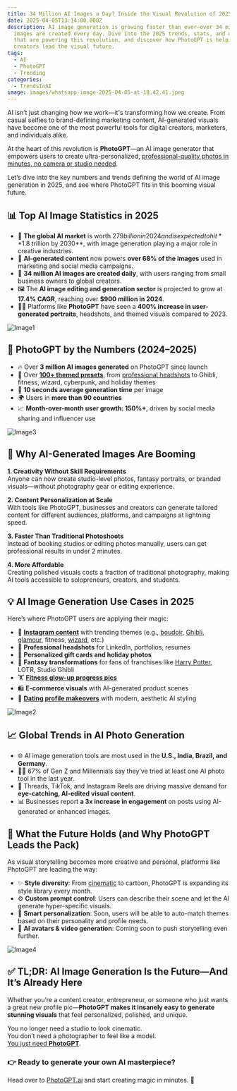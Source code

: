```yaml
---
title: 34 Million AI Images a Day? Inside the Visual Revolution of 2025
date: 2025-04-05T13:14:00.000Z
description: AI image generation is growing faster than ever—over 34 million
  images are created every day. Dive into the 2025 trends, stats, and use cases
  that are powering this revolution, and discover how PhotoGPT is helping
  creators lead the visual future.
tags:
  - AI
  - PhotoGPT
  - Trending
categories:
  - TrendsInAI
image: images/whatsapp-image-2025-04-05-at-18.42.41.jpeg
---
```

AI isn’t just changing how we work—it's transforming how we create. From casual selfies to brand-defining marketing content, AI-generated visuals have become one of the most powerful tools for digital creators, marketers, and individuals alike.

At the heart of this revolution is **PhotoGPT**—an AI image generator that empowers users to create ultra-personalized, [professional-quality photos in minutes, no camera or studio needed](https://www.photogptai.com/guides/introduction-to-photogpt).

Let’s dive into the key numbers and trends defining the world of AI image generation in 2025, and see where PhotoGPT fits in this booming visual future.

## 📊 **Top AI Image Statistics in 2025**

* 🧠 **The global AI market** is worth $279 billion in 2024 and is expected to hit **$1.8 trillion by 2030**, with image generation playing a major role in creative industries.  
* 📸 **AI-generated content** now powers **over 68% of the images** used in marketing and social media campaigns.  
* 📱 **34 million AI images are created daily**, with users ranging from small business owners to global creators.  
* 🖼️ The **AI image editing and generation sector** is projected to grow at **17.4% CAGR**, reaching over **$900 million in 2024**.  
* 🧍‍♀️ Platforms like **PhotoGPT** have seen a **400% increase in user-generated portraits**, headshots, and themed visuals compared to 2023.

![Image1](https://imagedelivery.net/TkcHhODAR5Y7jFoICvSX0Q/7e736c40-55a2-4ec6-f055-51e240dfc800/q=100)

## 🚀 **PhotoGPT by the Numbers (2024–2025)**

* 🔥 Over **3 million AI images generated** on PhotoGPT since launch  
* 🎨 Over **[100+ themed presets](https://www.photogptai.com/presets)**, from [professional headshots](https://www.photogptai.com/presets/professional) to Ghibli, fitness, wizard, cyberpunk, and holiday themes  
* 💨 **10 seconds average generation time** per image  
* 🌍 Users in **more than 90 countries**  
* 📈 **Month-over-month user growth: 150%+**, driven by social media sharing and influencer use

![Image3](https://imagedelivery.net/TkcHhODAR5Y7jFoICvSX0Q/e7fca67d-bb47-43d9-0b4a-7621025fc500/q=100)

## 🧠 Why AI-Generated Images Are Booming

**1. Creativity Without Skill Requirements**\
Anyone can now create studio-level photos, fantasy portraits, or branded visuals—without photography gear or editing experience.

**2. Content Personalization at Scale**\
With tools like PhotoGPT, businesses and creators can generate tailored content for different audiences, platforms, and campaigns at lightning speed.

**3. Faster Than Traditional Photoshoots**\
Instead of booking studios or editing photos manually, users can get professional results in under 2 minutes.

**4. More Affordable**\
Creating polished visuals costs a fraction of traditional photography, making AI tools accessible to solopreneurs, creators, and students.

## 💡 AI Image Generation Use Cases in 2025

Here’s where PhotoGPT users are applying their magic:

* 📱 **[Instagram content](https://www.photogptai.com/presets/instagram)** with trending themes (e.g., [boudoir](https://www.photogptai.com/presets/boudoir), [Ghibli](https://www.photogptai.com/presets/studio_ghibli), [glamour](https://www.photogptai.com/presets/glamour), fitness, [wizard](https://www.photogptai.com/presets/wizard), etc.)  
* 💼 **Professional headshots** for LinkedIn, portfolios, resumes  
* 🎁 **Personalized gift cards and holiday photos**  
* 🧙 **Fantasy transformations** for fans of franchises like [Harry Potter](https://www.photogptai.com/presets/harry_potter), LOTR, Studio Ghibli  
* 🏋️ **[Fitness glow-up progress pics](https://www.photogptai.com/presets/fitness)**  
* 🛍️ **E-commerce visuals** with AI-generated product scenes  
* 💌 **[Dating profile makeovers](https://www.photogptai.com/presets/ai_dating)** with modern, aesthetic AI styling

![Image2](https://imagedelivery.net/TkcHhODAR5Y7jFoICvSX0Q/4d043106-4755-4593-e01e-7571ecf76600/q=100)

## 📈 Global Trends in AI Photo Generation

* 🌐 AI image generation tools are most used in the **U.S., India, Brazil, and Germany**.  
* 🧑‍💻 67% of Gen Z and Millennials say they’ve tried at least one AI photo tool in the last year.  
* 🧵 Threads, TikTok, and Instagram Reels are driving massive demand for **eye-catching, AI-edited visual content**.  
* 📊 Businesses report **a 3x increase in engagement** on posts using AI-generated or enhanced images.

## 🔮 What the Future Holds (and Why PhotoGPT Leads the Pack)

As visual storytelling becomes more creative and personal, platforms like PhotoGPT are leading the way:

* ✨ **Style diversity**: From [cinematic](https://www.photogptai.com/presets/cinematic) to cartoon, PhotoGPT is expanding its style library every month.  
* ⚙️ **Custom prompt control**: Users can describe their scene and let the AI generate hyper-specific visuals.  
* 🧬 **Smart personalization**: Soon, users will be able to auto-match themes based on their personality and profile needs.  
* 🌟 **AI avatars & video generation**: Coming soon to push storytelling even further.

![Image4](https://imagedelivery.net/TkcHhODAR5Y7jFoICvSX0Q/d2c23be1-335c-4595-9d0b-92c5f543c600/q=100)

## ✅ TL;DR: AI Image Generation Is the Future—And It’s Already Here

Whether you’re a content creator, entrepreneur, or someone who just wants a great new profile pic—**PhotoGPT makes it insanely easy to generate stunning visuals** that feel personalized, polished, and unique.

You no longer need a studio to look cinematic.\
You don’t need a photographer to feel like a model.\
[You just need **PhotoGPT**](https://www.photogptai.com/).

### 👉 Ready to generate your own AI masterpiece?

Head over to [PhotoGPT.ai](https://www.photogptai.com/) and start creating magic in minutes. 🚀
